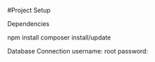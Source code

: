 #Project Setup

Dependencies

npm install
composer install/update

Database Connection
username: root
password:
